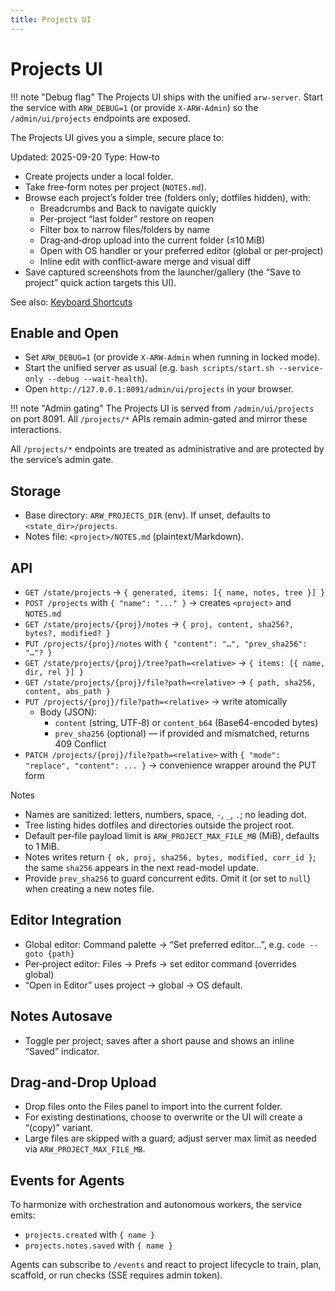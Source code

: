 ```yaml
---
title: Projects UI
---
```


# Projects UI

!!! note "Debug flag"
    The Projects UI ships with the unified `arw-server`. Start the service with
    `ARW_DEBUG=1` (or provide `X-ARW-Admin`) so the `/admin/ui/projects`
    endpoints are exposed.

The Projects UI gives you a simple, secure place to:

Updated: 2025-09-20
Type: How‑to

- Create projects under a local folder.
- Take free‑form notes per project (`NOTES.md`).
- Browse each project’s folder tree (folders only; dotfiles hidden), with:
  - Breadcrumbs and Back to navigate quickly
  - Per‑project “last folder” restore on reopen
  - Filter box to narrow files/folders by name
  - Drag‑and‑drop upload into the current folder (≤10 MiB)
  - Open with OS handler or your preferred editor (global or per‑project)
  - Inline edit with conflict‑aware merge and visual diff
- Save captured screenshots from the launcher/gallery (the “Save to project” quick action targets this UI).

See also: [Keyboard Shortcuts](shortcuts.md)

## Enable and Open

- Set `ARW_DEBUG=1` (or provide `X-ARW-Admin` when running in locked mode).
- Start the unified server as usual (e.g. `bash scripts/start.sh --service-only --debug --wait-health`).
- Open `http://127.0.0.1:8091/admin/ui/projects` in your browser.

!!! note "Admin gating"
    The Projects UI is served from `/admin/ui/projects` on port 8091. All `/projects/*`
    APIs remain admin-gated and mirror these interactions.

All `/projects/*` endpoints are treated as administrative and are protected by the service’s admin gate.

## Storage

- Base directory: `ARW_PROJECTS_DIR` (env). If unset, defaults to `<state_dir>/projects`.
- Notes file: `<project>/NOTES.md` (plaintext/Markdown).

## API

- `GET /state/projects` → `{ generated, items: [{ name, notes, tree }] }`
- `POST /projects` with `{ "name": "..." }` → creates `<project>` and `NOTES.md`
- `GET /state/projects/{proj}/notes` → `{ proj, content, sha256?, bytes?, modified? }`
- `PUT /projects/{proj}/notes` with `{ "content": "…", "prev_sha256": "…"? }`
- `GET /state/projects/{proj}/tree?path=<relative>` → `{ items: [{ name, dir, rel }] }`
- `GET /state/projects/{proj}/file?path=<relative>` → `{ path, sha256, content, abs_path }`
- `PUT /projects/{proj}/file?path=<relative>` → write atomically
  - Body (JSON):
    - `content` (string, UTF‑8) or `content_b64` (Base64-encoded bytes)
    - `prev_sha256` (optional) — if provided and mismatched, returns 409 Conflict
- `PATCH /projects/{proj}/file?path=<relative>` with `{ "mode": "replace", "content": ... }` → convenience wrapper around the PUT form

Notes

- Names are sanitized: letters, numbers, space, `-`, `_`, `.`; no leading dot.
- Tree listing hides dotfiles and directories outside the project root.
- Default per‑file payload limit is `ARW_PROJECT_MAX_FILE_MB` (MiB), defaults to 1 MiB.
- Notes writes return `{ ok, proj, sha256, bytes, modified, corr_id }`; the same `sha256` appears in the next read-model update.
- Provide `prev_sha256` to guard concurrent edits. Omit it (or set to `null`) when creating a new notes file.

## Editor Integration

- Global editor: Command palette → “Set preferred editor…”, e.g. `code --goto {path}`
- Per‑project editor: Files → Prefs → set editor command (overrides global)
- “Open in Editor” uses project → global → OS default.

## Notes Autosave

- Toggle per project; saves after a short pause and shows an inline “Saved” indicator.

## Drag‑and‑Drop Upload

- Drop files onto the Files panel to import into the current folder.
- For existing destinations, choose to overwrite or the UI will create a “(copy)” variant.
- Large files are skipped with a guard; adjust server max limit as needed via `ARW_PROJECT_MAX_FILE_MB`.

## Events for Agents

To harmonize with orchestration and autonomous workers, the service emits:

- `projects.created` with `{ name }`
- `projects.notes.saved` with `{ name }`

Agents can subscribe to `/events` and react to project lifecycle to train, plan, scaffold, or run checks (SSE requires admin token).
